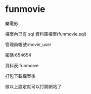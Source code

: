 # funmovie
樂電影
<p>檔案內已有 sql 資料庫檔案(funmovie.sql)</p>
<p>管理員帳號:movie_user</p>
<p>密碼:654654 </p>
<p>資料表:funmoive</p>
<p>打包下載檔案後</p>
<p>做以上設定就可以打開網站了</p>
